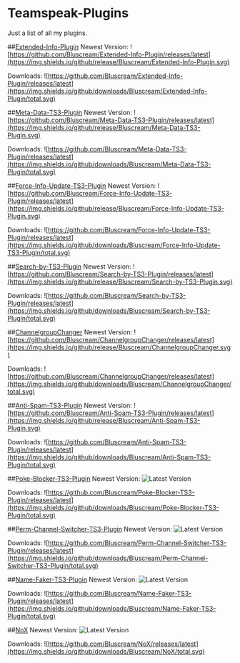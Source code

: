 # Teamspeak-Plugins
Just a list of all my plugins.


##[Extended-Info-Plugin](https://github.com/Bluscream/Extended-Info-Plugin)
Newest Version: ![https://github.com/Bluscream/Extended-Info-Plugin/releases/latest](https://img.shields.io/github/release/Bluscream/Extended-Info-Plugin.svg)

Downloads: ![https://github.com/Bluscream/Extended-Info-Plugin/releases/latest](https://img.shields.io/github/downloads/Bluscream/Extended-Info-Plugin/total.svg)

##[Meta-Data-TS3-Plugin](https://github.com/Bluscream/Meta-Data-TS3-Plugin)
Newest Version: ![https://github.com/Bluscream/Meta-Data-TS3-Plugin/releases/latest](https://img.shields.io/github/release/Bluscream/Meta-Data-TS3-Plugin.svg)

Downloads: ![https://github.com/Bluscream/Meta-Data-TS3-Plugin/releases/latest](https://img.shields.io/github/downloads/Bluscream/Meta-Data-TS3-Plugin/total.svg)

##[Force-Info-Update-TS3-Plugin](https://github.com/Bluscream/Force-Info-Update-TS3-Plugin)
Newest Version: ![https://github.com/Bluscream/Force-Info-Update-TS3-Plugin/releases/latest](https://img.shields.io/github/release/Bluscream/Force-Info-Update-TS3-Plugin.svg)

Downloads: ![https://github.com/Bluscream/Force-Info-Update-TS3-Plugin/releases/latest](https://img.shields.io/github/downloads/Bluscream/Force-Info-Update-TS3-Plugin/total.svg)


##[Search-by-TS3-Plugin](https://github.com/Bluscream/Search-by-TS3-Plugin)
Newest Version: ![https://github.com/Bluscream/Search-by-TS3-Plugin/releases/latest](https://img.shields.io/github/release/Bluscream/Search-by-TS3-Plugin.svg)

Downloads: ![https://github.com/Bluscream/Search-by-TS3-Plugin/releases/latest](https://img.shields.io/github/downloads/Bluscream/Search-by-TS3-Plugin/total.svg)

##[ChannelgroupChanger](https://github.com/Bluscream/ChannelgroupChanger)
Newest Version: ![https://github.com/Bluscream/ChannelgroupChanger/releases/latest](https://img.shields.io/github/release/Bluscream/ChannelgroupChanger.svg)

Downloads: ![https://github.com/Bluscream/ChannelgroupChanger/releases/latest](https://img.shields.io/github/downloads/Bluscream/ChannelgroupChanger/total.svg)

##[Anti-Spam-TS3-Plugin](https://github.com/Bluscream/Anti-Spam-TS3-Plugin)
Newest Version: ![https://github.com/Bluscream/Anti-Spam-TS3-Plugin/releases/latest](https://img.shields.io/github/release/Bluscream/Anti-Spam-TS3-Plugin.svg)

Downloads: ![https://github.com/Bluscream/Anti-Spam-TS3-Plugin/releases/latest](https://img.shields.io/github/downloads/Bluscream/Anti-Spam-TS3-Plugin/total.svg)

##[Poke-Blocker-TS3-Plugin](https://github.com/Bluscream/Poke-Blocker-TS3-Plugin)
Newest Version: ![Latest Version](https://img.shields.io/github/release/Bluscream/Poke-Blocker-TS3-Plugin.svg)

Downloads: ![https://github.com/Bluscream/Poke-Blocker-TS3-Plugin/releases/latest](https://img.shields.io/github/downloads/Bluscream/Poke-Blocker-TS3-Plugin/total.svg)


##[Perm-Channel-Switcher-TS3-Plugin](https://github.com/Bluscream/Perm-Channel-Switcher-TS3-Plugin)
Newest Version: ![Latest Version](https://img.shields.io/github/release/Bluscream/Perm-Channel-Switcher-TS3-Plugin.svg)

Downloads: ![https://github.com/Bluscream/Perm-Channel-Switcher-TS3-Plugin/releases/latest](https://img.shields.io/github/downloads/Bluscream/Perm-Channel-Switcher-TS3-Plugin/total.svg)

##[Name-Faker-TS3-Plugin](https://github.com/Bluscream/Name-Faker-TS3-Plugin)
Newest Version: ![Latest Version](https://img.shields.io/github/release/Bluscream/Name-Faker-TS3-Plugin.svg)

Downloads: ![https://github.com/Bluscream/Name-Faker-TS3-Plugin/releases/latest](https://img.shields.io/github/downloads/Bluscream/Name-Faker-TS3-Plugin/total.svg)

##[NoX](https://github.com/Bluscream/NoX)
Newest Version: ![Latest Version](https://img.shields.io/github/release/Bluscream/NoX.svg)

Downloads: ![https://github.com/Bluscream/NoX/releases/latest](https://img.shields.io/github/downloads/Bluscream/NoX/total.svg)
